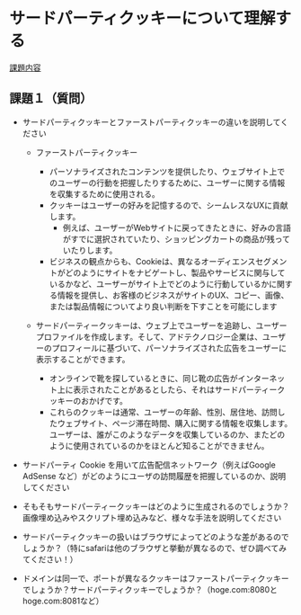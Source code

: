 # サードパーティクッキーについて理解する
[課題内容](https://airtable.com/appPxhCPFYGqqN9YU/tblVlFr2q4lIqDKYc/viwX8r6DpCRp80swL/recWNQ1sOkAI9Qivd?blocks=hide)

## 課題１（質問）
- サードパーティクッキーとファーストパーティクッキーの違いを説明してください
  - ファーストパーティクッキー
    - パーソナライズされたコンテンツを提供したり、ウェブサイト上でのユーザーの行動を把握したりするために、ユーザーに関する情報を収集するために使用される。 
    - クッキーはユーザーの好みを記憶するので、シームレスなUXに貢献します。
      - 例えば、ユーザーがWebサイトに戻ってきたときに、好みの言語がすでに選択されていたり、ショッピングカートの商品が残っていたりします。
    - ビジネスの観点からも、Cookieは、異なるオーディエンスセグメントがどのようにサイトをナビゲートし、製品やサービスに関与しているかなど、ユーザーがサイト上でどのように行動しているかに関する情報を提供し、お客様のビジネスがサイトのUX、コピー、画像、または製品情報についてより良い判断を下すことを可能にします 
  
  - サードパーティークッキーは、ウェブ上でユーザーを追跡し、ユーザープロファイルを作成します。そして、アドテクノロジー企業は、ユーザーのプロフィールに基づいて、パーソナライズされた広告をユーザーに表示することができます。 
    - オンラインで靴を探しているときに、同じ靴の広告がインターネット上に表示されたことがあるとしたら、それはサードパーティークッキーのおかげです。 
    - これらのクッキーは通常、ユーザーの年齢、性別、居住地、訪問したウェブサイト、ページ滞在時間、購入に関する情報を収集します。ユーザーは、誰がこのようなデータを収集しているのか、またどのように使用されているのかをほとんど知ることができません。 
 
- サードパーティ Cookie を用いて広告配信ネットワーク（例えばGoogle AdSense など）がどのようにユーザの訪問履歴を把握しているのか、説明してください

- そもそもサードパーティークッキーはどのように生成されるのでしょうか？画像埋め込みやスクリプト埋め込みなど、様々な手法を説明してください

- サードパーティクッキーの扱いはブラウザによってどのような差があるのでしょうか？（特にsafariは他のブラウザと挙動が異なるので、ぜひ調べてみてください！）

- ドメインは同一で、ポートが異なるクッキーはファーストパーティクッキーでしょうか？サードパーティクッキーでしょうか？（hoge.com:8080とhoge.com:8081など）